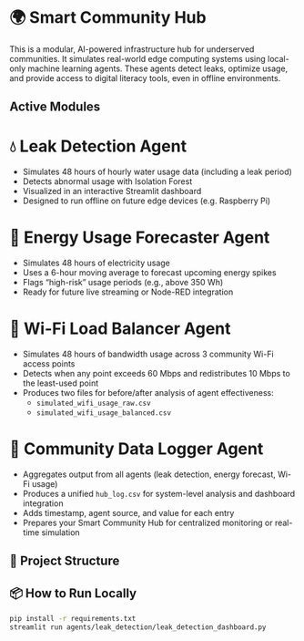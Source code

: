 # 🌍 Smart Community Hub

This is a modular, AI-powered infrastructure hub for underserved communities. It simulates real-world edge computing systems using local-only machine learning agents. These agents detect leaks, optimize usage, and provide access to digital literacy tools, even in offline environments.

## Active Modules

# 💧 Leak Detection Agent
- Simulates 48 hours of hourly water usage data (including a leak period)
- Detects abnormal usage with Isolation Forest
- Visualized in an interactive Streamlit dashboard
- Designed to run offline on future edge devices (e.g. Raspberry Pi)

# 🔋 Energy Usage Forecaster Agent
- Simulates 48 hours of electricity usage
- Uses a 6-hour moving average to forecast upcoming energy spikes
- Flags “high-risk” usage periods (e.g., above 350 Wh)
- Ready for future live streaming or Node-RED integration

# 📶 Wi-Fi Load Balancer Agent
- Simulates 48 hours of bandwidth usage across 3 community Wi-Fi access points
- Detects when any point exceeds 60 Mbps and redistributes 10 Mbps to the least-used point
- Produces two files for before/after analysis of agent effectiveness:
  - `simulated_wifi_usage_raw.csv`
  - `simulated_wifi_usage_balanced.csv`


# 🧠 Community Data Logger Agent

- Aggregates output from all agents (leak detection, energy forecast, Wi-Fi usage)
- Produces a unified `hub_log.csv` for system-level analysis and dashboard integration
- Adds timestamp, agent source, and value for each entry
- Prepares your Smart Community Hub for centralized monitoring or real-time simulation


## 📂 Project Structure



## 📦 How to Run Locally

```bash
pip install -r requirements.txt
streamlit run agents/leak_detection/leak_detection_dashboard.py
